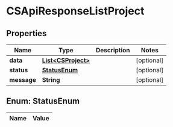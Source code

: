 
# CSApiResponseListProject

## Properties
Name | Type | Description | Notes
------------ | ------------- | ------------- | -------------
**data** | [**List&lt;CSProject&gt;**](CSProject.md) |  |  [optional]
**status** | [**StatusEnum**](#StatusEnum) |  |  [optional]
**message** | **String** |  |  [optional]


<a name="StatusEnum"></a>
## Enum: StatusEnum
Name | Value
---- | -----



